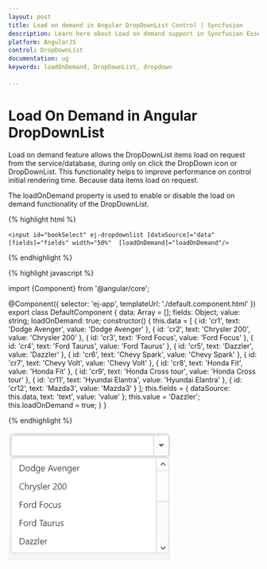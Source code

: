 ```yaml
---
layout: post
title: Load on demand in Angular DropDownList Control | Syncfusion
description: Learn here about Load on demand support in Syncfusion Essential DropDownList Control, its elements, and more.
platform: AngularJS
control: DropDownList
documentation: ug
keywords: loadOnDemand, DropDownList, dropdown

---
```

# Load On Demand in Angular DropDownList

Load on demand feature allows the DropDownList items load on request from the service/database, during only on click the DropDown icon or DropDownList. This functionality helps to improve performance on control initial rendering time. Because data items load on request. 

The loadOnDemand property is used to enable or disable the load on demand functionality of the DropDownList.

{% highlight html %}

    <input id="bookSelect" ej-dropdownlist [dataSource]="data" [fields]="fields" width="50%"  [loadOnDemand]="loadOnDemand"/>
     
{% endhighlight %}

{% highlight javascript %}

import {Component} from '@angular/core';

@Component({
    selector: 'ej-app',
    templateUrl: './default.component.html'
})
export class DefaultComponent {
    data: Array<Object> = [];
    fields: Object;
    value: string;
	loadOnDemand: true;
    constructor() {
        this.data = [
            { id: 'cr1', text: 'Dodge Avenger', value: 'Dodge Avenger' },
            { id: 'cr2', text: 'Chrysler 200', value: 'Chrysler 200' },
            { id: 'cr3', text: 'Ford Focus', value: 'Ford Focus' },
            { id: 'cr4', text: 'Ford Taurus', value: 'Ford Taurus' },
            { id: 'cr5', text: 'Dazzler', value: 'Dazzler' },
            { id: 'cr6', text: 'Chevy Spark', value: 'Chevy Spark' },
            { id: 'cr7', text: 'Chevy Volt', value: 'Chevy Volt' },
            { id: 'cr8', text: 'Honda Fit', value: 'Honda Fit' },
            { id: 'cr9', text: 'Honda Cross tour', value: 'Honda Cross tour' },
            { id: 'cr11', text: 'Hyundai Elantra', value: 'Hyundai Elantra' },
            { id: 'cr12', text: 'Mazda3', value: 'Mazda3' }
        ];
        this.fields = { dataSource: this.data, text: 'text', value: 'value' };
        this.value = 'Dazzler';
		this.loadOnDemand = true;
    }
}

{% endhighlight %}

![Angular DropDownList load on demand](LoadOnDemand_images/loadondemand.png)